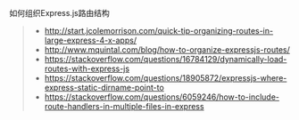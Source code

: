 
如何组织Express.js路由结构
> - http://start.jcolemorrison.com/quick-tip-organizing-routes-in-large-express-4-x-apps/
> - http://www.mquintal.com/blog/how-to-organize-expressjs-routes/
> - https://stackoverflow.com/questions/16784129/dynamically-load-routes-with-express-js
> - https://stackoverflow.com/questions/18905872/expressjs-where-express-static-dirname-point-to
> - https://stackoverflow.com/questions/6059246/how-to-include-route-handlers-in-multiple-files-in-express
